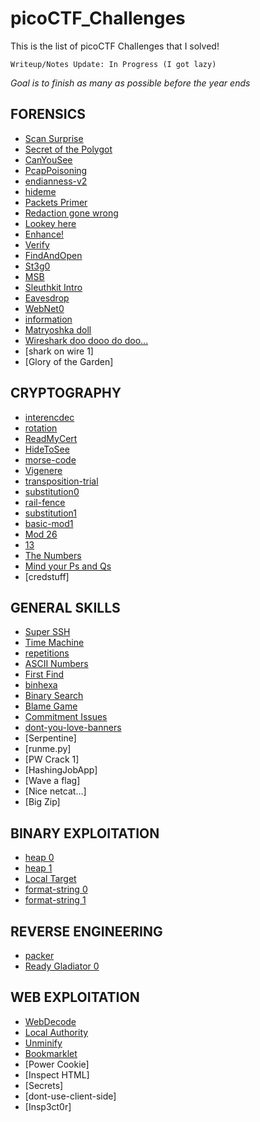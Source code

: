 # picoCTF_Challenges
This is the list of picoCTF Challenges that I solved! 

`Writeup/Notes Update: In Progress (I got lazy)`

*Goal is to finish as many as possible before the year ends* 

## FORENSICS
- [Scan Surprise](Forensics/Scan-Surprise.md)
- [Secret of the Polygot](Forensics/Secret-of-the-Polygot.md)
- [CanYouSee](Forensics/CanYouSee.md)
- [PcapPoisoning](Forensics/PcapPoisoning.md)
- [endianness-v2](Forensics/endianness-v2.md)
- [hideme](Forensics/hideme.md)
- [Packets Primer](Forensics/Packets-Primer.md)
- [Redaction gone wrong](Forensics/Redaction-gone-wrong.md)
- [Lookey here](Forensics/Lookey-here.md)
- [Enhance!](Forensics/Enhance!.md)
- [Verify](Forensics/Verify.md)
- [FindAndOpen](Forensics/FindAndOpen.md)
- [St3g0](Forensics/St3g0.md)
- [MSB](Forensics/MSB.md)
- [Sleuthkit Intro](Forensics/Sleuthkit-Intro.md)
- [Eavesdrop](Forensics/Eavesdrop.md)
- [WebNet0](Forensics/WebNet0.md)
- [information](Forensics/information.md)
- [Matryoshka doll](Forensics/Matryoshka-doll.md)
- [Wireshark doo dooo do doo...](Forensics/Wireshark-doo-doo.md)
- [shark on wire 1]
- [Glory of the Garden]

## CRYPTOGRAPHY
- [interencdec](Cryptography/interencdec.md)
- [rotation](Cryptography/rotation.md)
- [ReadMyCert](Cryptography/ReadMyCert.md)
- [HideToSee](Cryptography/HideToSee.md)
- [morse-code](Cryptography/morse-code.md)
- [Vigenere](Cryptography/Vigenere.md)
- [transposition-trial](Cryptography/transposition-trial.md)
- [substitution0](Cryptography/substitution0.md)
- [rail-fence](Cryptography/rail-fence.md)
- [substitution1](Cryptography/substitution1.md)
- [basic-mod1](Cryptography/basic-mod1.md)
- [Mod 26](Cryptography/mod-26.md)
- [13](Cryptography/13.md)
- [The Numbers](Cryptography/The-Numbers.md)
- [Mind your Ps and Qs](Cryptography/Mind-Your-Ps-and-Qs.md)
- [credstuff]

## GENERAL SKILLS
- [Super SSH](General_Skills/SuperSSH.md)
- [Time Machine](General_Skills/Time-Machine.md)
- [repetitions](General_Skills/repetitions.md)
- [ASCII Numbers](General_Skills/ASCII-Numbers.md)
- [First Find](General_Skills/First-Find.md)
- [binhexa](General_Skills/binhexa.md)
- [Binary Search](General_Skills/Binary-Search.md)
- [Blame Game](General_Skills/Blame-Game.md)
- [Commitment Issues](General_Skills/Commitment-Issues.md)
- [dont-you-love-banners](General_Skills/dont-you-love-banners.md)
- [Serpentine]
- [runme.py]
- [PW Crack 1]
- [HashingJobApp]
- [Wave a flag]
- [Nice netcat...]
- [Big Zip]

## BINARY EXPLOITATION
- [heap 0](Binary_Exploitation/heap-0.md)
- [heap 1](Binary_Exploitation/heap-1.md)
- [Local Target](Binary_Exploitation/Local-Target.md)
- [format-string 0](Binary_Exploitation/format-string0.md)
- [format-string 1](Binary_Exploitation/format-string1.md)

## REVERSE ENGINEERING
- [packer](Reverse_Engineering/packer.md)
- [Ready Gladiator 0](Reverse_Engineering/Ready-Gladiator-0.md)

## WEB EXPLOITATION
- [WebDecode](Web_Exploitation/WebDecode.md)
- [Local Authority](Web_Exploitation/Local-Authority.md)
- [Unminify](Web_Exploitation/Unminify.md)
- [Bookmarklet](Web_Exploitation/Bookmarklet.md)
- [Power Cookie]
- [Inspect HTML]
- [Secrets]
- [dont-use-client-side]
- [Insp3ct0r]
